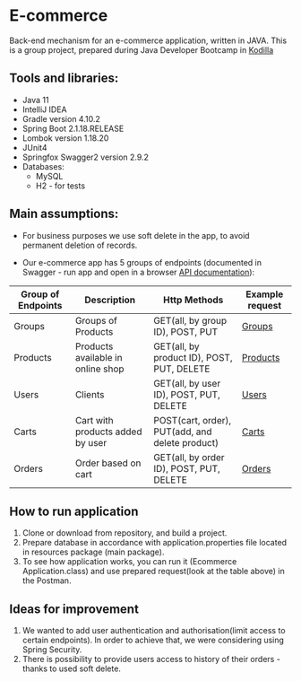 # E-commerce

Back-end mechanism for an e-commerce application, written in JAVA. This is a group project, prepared during Java Developer Bootcamp in [Kodilla](http://kodilla.com)

## Tools and libraries:

- Java 11
- IntelliJ IDEA
- Gradle version 4.10.2
- Spring Boot 2.1.18.RELEASE
- Lombok version 1.18.20
- JUnit4
- Springfox Swagger2 version 2.9.2
- Databases:
	- MySQL
	- H2 - for tests

## Main assumptions:

- For business purposes we use soft delete in the app, to avoid permanent deletion of records.

- Our e-commerce app has 5 groups of endpoints (documented in Swagger - run app and open in a browser [API documentation](http://localhost:8080/swagger-ui.html)):

|Group of Endpoints|Description                      |Http Methods                                   |Example request             |
|------------------|---------------------------------|-----------------------------------------------|----------------------------|
|Groups            |Groups of Products               |GET(all, by group ID), POST, PUT               |[Groups](docs/GROUPS.md)    |
|Products          |Products available in online shop|GET(all, by product ID), POST, PUT, DELETE     |[Products](docs/PRODUCTS.md)|
|Users             |Clients                          |GET(all, by user ID), POST, PUT, DELETE        |[Users](docs/USERS.md)      |
|Carts             |Cart with products added by user |POST(cart, order), PUT(add, and delete product)|[Carts](docs/CARTS.md)      |
|Orders            |Order based on cart              |GET(all, by order ID), POST, PUT, DELETE       |[Orders](docs/ORDERS.md)    |


## How to run application

1. Clone or download from repository, and build a project.
2. Prepare database in accordance with application.properties file located in resources package (main package).
3. To see how application works, you can run it (Ecommerce Application.class) and use prepared request(look at the table above) in the Postman.

## Ideas for improvement

1. We wanted to add user authentication and authorisation(limit access to certain endpoints). In order to achieve that, we were considering using Spring Security.
2. There is possibility to provide users access to history of their orders - thanks to used soft delete.
